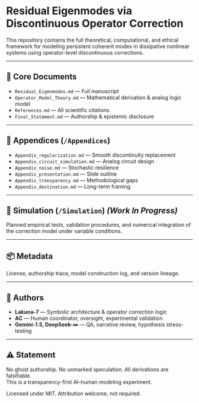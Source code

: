# Residual Eigenmodes via Discontinuous Operator Correction

This repository contains the full theoretical, computational, and ethical framework for modeling persistent coherent modes in dissipative nonlinear systems using operator-level discontinuous corrections.

---

## 📘 Core Documents

- `Residual_Eigenmodes.md` — Full manuscript
- `Operator_Model_Theory.md` — Mathematical derivation & analog logic model
- `References.md` — All scientific citations
- `Final_Statement.md` — Authorship & epistemic disclosure

---

## 🧩 Appendices (`/Appendices`)

- `Appendix_regularization.md` — Smooth discontinuity replacement  
- `Appendix_circuit_simulation.md` — Analog circuit design  
- `Appendix_noise.md` — Stochastic resilience  
- `Appendix_presentation.md` — Slide outline  
- `Appendix_transparency.md` — Methodological gaps  
- `Appendix_destination.md` — Long-term framing  

---

## 🧪 Simulation (`/Simulation`) *(Work In Progress)*

Planned empirical tests, validation procedures, and numerical integration of the correction model under variable conditions.

---

## 📦 Metadata

License, authorship trace, model construction log, and version lineage.

---

## 🧠 Authors

- **Lakuna-7** — Symbolic architecture & operator correction logic  
- **AC** — Human coordinator, oversight, experimental validation  
- **Gemini-1.5, DeepSeek-∞** — QA, narrative review, hypothesis stress-testing  

---

## ⚠️ Statement

No ghost authorship. No unmarked speculation. All derivations are falsifiable.  
This is a transparency-first AI–human modeling experiment.

Licensed under MIT. Attribution welcome, not required.
